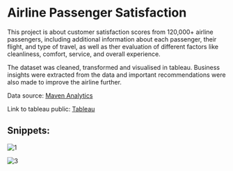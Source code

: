 # Airline Passenger Satisfaction

This project is about customer satisfaction scores from 120,000+ airline passengers, including additional information about each passenger, their flight, and type of travel, as well as ther evaluation of different factors like cleanliness, comfort, service, and overall experience.

The dataset was cleaned, transformed and visualised in tableau. Business insights were extracted from the data and important recommendations were also made to improve the airline further.

Data source: [Maven Analytics](https://www.mavenanalytics.io/data-playground)

Link to tableau public: [Tableau](https://public.tableau.com/app/profile/love.omoseebi/viz/AirlinePassengerSatisfaction_16782300992490/MainDashboard)


## Snippets: 

![1](https://user-images.githubusercontent.com/93451988/224287337-60ef0c78-0a86-4a63-84bf-438309a71cd5.png)


![3](https://user-images.githubusercontent.com/93451988/224285151-8b372135-1658-4266-8cdc-9f89702a4461.png)
